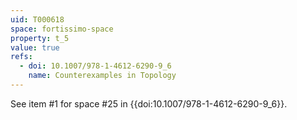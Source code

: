```yaml
---
uid: T000618
space: fortissimo-space
property: t_5
value: true
refs:
  - doi: 10.1007/978-1-4612-6290-9_6
    name: Counterexamples in Topology
---
```

See item #1 for space #25 in {{doi:10.1007/978-1-4612-6290-9_6}}.
